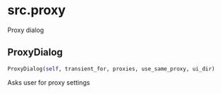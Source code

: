 <h1 id="src.proxy">src.proxy</h1>

Proxy dialog
<h2 id="src.proxy.ProxyDialog">ProxyDialog</h2>

```python
ProxyDialog(self, transient_for, proxies, use_same_proxy, ui_dir)
```
Asks user for proxy settings
